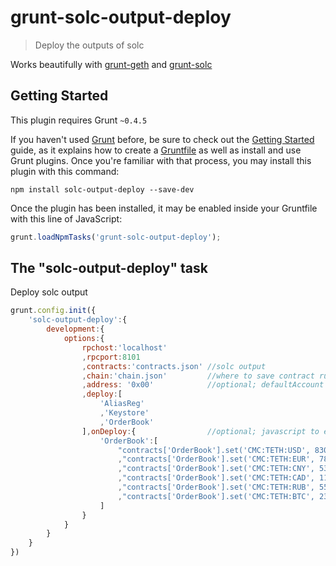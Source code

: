 # grunt-solc-output-deploy

> Deploy the outputs of solc

Works beautifully with [grunt-geth](https://github.com/SafeMarket/grunt-geth) and [grunt-solc](https://github.com/SafeMarket/grunt-solc)

## Getting Started
This plugin requires Grunt `~0.4.5`

If you haven't used [Grunt](http://gruntjs.com/) before, be sure to check out the [Getting Started](http://gruntjs.com/getting-started) guide, as it explains how to create a [Gruntfile](http://gruntjs.com/sample-gruntfile) as well as install and use Grunt plugins. Once you're familiar with that process, you may install this plugin with this command:

```shell
npm install solc-output-deploy --save-dev 
```

Once the plugin has been installed, it may be enabled inside your Gruntfile with this line of JavaScript:

```js
grunt.loadNpmTasks('grunt-solc-output-deploy');
```

## The "solc-output-deploy" task

Deploy solc output

```js
grunt.config.init({
    'solc-output-deploy':{
        development:{
            options:{
                rpchost:'localhost'
                ,rpcport:8101
                ,contracts:'contracts.json' //solc output
                ,chain:'chain.json'         //where to save contract runtimeBytecodes/addresses
                ,address: '0x00'            //optional; defaultAccount address. Uses web3.eth.accounts[0] by default
                ,deploy:[
                    'AliasReg'
                    ,'Keystore'
                    ,'OrderBook'
                ],onDeploy:{                //optional; javascript to eval
                    'OrderBook':[
                        "contracts['OrderBook'].set('CMC:TETH:USD', 830075000000, function(){});"
                        ,"contracts['OrderBook'].set('CMC:TETH:EUR', 782024448475, function(){});"
                        ,"contracts['OrderBook'].set('CMC:TETH:CNY', 5311462328050, function(){});"
                        ,"contracts['OrderBook'].set('CMC:TETH:CAD', 1107984940080, function(){});"
                        ,"contracts['OrderBook'].set('CMC:TETH:RUB', 55780151819800, function(){});"
                        ,"contracts['OrderBook'].set('CMC:TETH:BTC', 2306400000, function(){});"
                    ]
                }
            }
        }
    }
})
```
